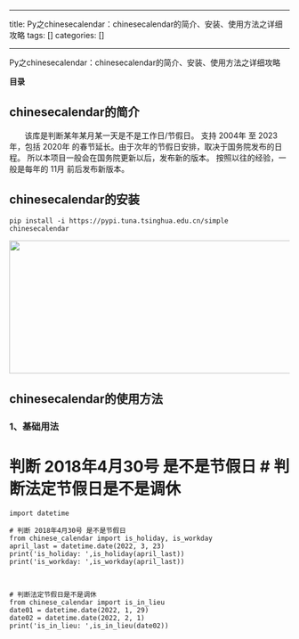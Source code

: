 
--- 
title:  Py之chinesecalendar：chinesecalendar的简介、安装、使用方法之详细攻略 
tags: []
categories: [] 

---
Py之chinesecalendar：chinesecalendar的简介、安装、使用方法之详细攻略





**目录**















## **<strong><strong>chinesecalendar**</strong>**<strong>的简介**</strong></strong>

       该库是判断某年某月某一天是不是工作日/节假日。 支持 2004年 至 2023年，包括 2020年 的春节延长。由于次年的节假日安排，取决于国务院发布的日程。 所以本项目一般会在国务院更新以后，发布新的版本。 按照以往的经验，一般是每年的 11月 前后发布新版本。





## **<strong><strong>chinesecalendar**</strong>**<strong>的安装**</strong></strong>

```
pip install -i https://pypi.tuna.tsinghua.edu.cn/simple chinesecalendar
```



<img alt="" height="239" src="https://img-blog.csdnimg.cn/0b3937f48ca24fa3b0b808514c1b5ff5.png" width="1200">





## **<strong><strong>chinesecalendar**</strong>**<strong>的使用方法**</strong></strong>

### 1、基础用法

# 判断 2018年4月30号 是不是节假日 # 判断法定节假日是不是调休

```
import datetime

# 判断 2018年4月30号 是不是节假日
from chinese_calendar import is_holiday, is_workday
april_last = datetime.date(2022, 3, 23)
print('is_holiday: ',is_holiday(april_last))
print('is_workday: ',is_workday(april_last))



# 判断法定节假日是不是调休
from chinese_calendar import is_in_lieu
date01 = datetime.date(2022, 1, 29)
date02 = datetime.date(2022, 2, 1)
print('is_in_lieu: ',is_in_lieu(date02))

```










